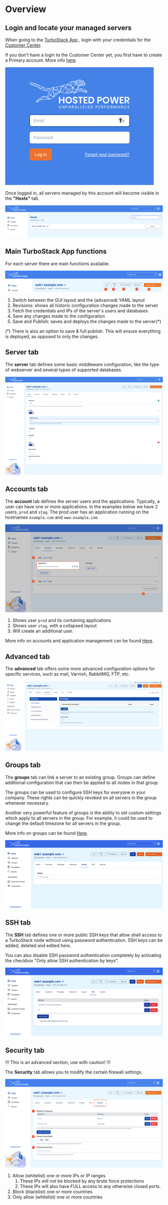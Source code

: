 # Overview

## Login and locate your managed servers

When going to the [TurboStack App](https://my.turbostack.app/ "TurboStack App") , login with your credentials for the [Customer Center](https://portal.hosted-power.com/ "Customer Center").

If you don't have a login to the Customer Center yet, you first have to create a Primary account. More info [here](https://docs.turbostack.app/#create-a-customer-profile).

![TurboStackAppLogin](../img/turbostackapp/basicinstall/tsa_login1.png)

Once logged in, all servers managed by this account will become visible in the **"Hosts"** tab.

![TurboStackAppServers](../img/turbostackapp/basicinstall/tsa_home_servers1.png)

## Main TurboStack App functions

For each server there are main functions available.

![TurboStackAppHeader](../img/turbostackapp/basicinstall/tsa_server_header1.png)

1. Switch between the GUI layout and the (advanced) YAML layout
2. Revisions: shows all historic configuration changes made to the server
3. Fetch the credentials and IPs of the server's users and databases
4. Save any changes made to the configuration
5. Save and Publish: saves and deploys the changes made to the server(*)

(*) There is also an option to save & full publish. This will ensure everything is deployed, as opposed to only the changes.

## Server tab

The **server** tab defines some basic middleware configuration, like the type of webserver and several types of supported databases.

![TurboStackAppServerTab](../img/turbostackapp/basicinstall/tsa_server_tab1.png)

## Accounts tab

The **account** tab defines the server users and the applications. Typically, a user can have one or more
applications.
In the examples below we have 2 users, `prod` and `stag`.
The prod user has an application running on the hostnames `example.com` and `www.example.com`

![TurboStackAppAccountTab](../img/turbostackapp/basicinstall/tsa_account_tab1.png)

1. Shows user `prod` and its containing applications
2. Shows user `stag`, with a collapsed layout
3. Will create an additional user.

More info on accounts and application management can be found [Here](https://docs.turbostack.app/turbostack-app/howto_newuser/ "Here").

## Advanced tab

The **advanced** tab offers some more advanced configuration options for specific services, such as mail, Varnish, RabbitMQ, FTP, etc.

![TurboStackAppAdvancedTab](../img/turbostackapp/basicinstall/advanced.png)

## Groups tab

The **groups** tab can link a server to an existing group.
Groups can define additional configuration that can then be applied to all nodes in that group. 

The groups can be used to configure SSH keys for everyone in your company. These rights can be quickly revoked on all servers in the group whenever necessary.

Another very powerful feature of groups is the ability to set custom settings which apply to all servers in the group. For example, it could be used to change the default timezone for all servers in the group.

More info on groups can be found [Here](https://docs.turbostack.app/turbostack-app/groups/ "Here").

![TurboStackAppGroupTab](../img/turbostackapp/basicinstall/tsa_group_tab1.png)

## SSH tab

The **SSH** tab defines one or more public SSH keys that allow shell access to a TurboStack node without using password authentication.
SSH keys can be added, deleted and edited here.

You can also disable SSH password authentication completely by activating the checkbox "Only allow SSH authentication by keys".



![TurboStackAppSshTab](../img/turbostackapp/basicinstall/tsa_ssh_tab1.png)

## Security tab

!!!
This is an advanced section, use with caution!
!!!

The **Security** tab allows you to modify the certain firewall settings.

![TurboStackAppSecurityTab](../img/turbostackapp/basicinstall/tsa_security_tab1.png)

1. Allow (whitelist) one or more IPs or IP ranges
   1. These IPs will not be blocked by any brute force protections
   2. These IPs will also have FULL access to any otherwise closed ports.
2. Block (blacklist) one or more countries
3. Only allow (whitelist) one or more countries